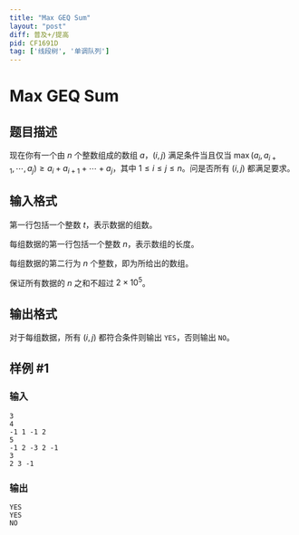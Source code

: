 ```yaml
---
title: "Max GEQ Sum"
layout: "post"
diff: 普及+/提高
pid: CF1691D
tag: ['线段树', '单调队列']
---
```


# Max GEQ Sum

## 题目描述

现在你有一个由 $n$ 个整数组成的数组 $a$，$(i,j)$ 满足条件当且仅当 $\max (a_i,a_{i+1},\cdots,a_j)\ge a_i+a_{i+1}+\cdots+a_j$，其中 $1\le i\le j\le n$。问是否所有 $(i,j)$ 都满足要求。

## 输入格式

第一行包括一个整数 $t$，表示数据的组数。

每组数据的第一行包括一个整数 $n$，表示数组的长度。

每组数据的第二行为 $n$ 个整数，即为所给出的数组。

保证所有数据的 $n$ 之和不超过 $2\times 10^5$。

## 输出格式

对于每组数据，所有 $(i,j)$ 都符合条件则输出 `YES`，否则输出 `NO`。

## 样例 #1

### 输入

```
3
4
-1 1 -1 2
5
-1 2 -3 2 -1
3
2 3 -1
```

### 输出

```
YES
YES
NO
```

